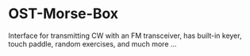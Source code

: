 # OST-Morse-Box
Interface for transmitting CW with an FM transceiver, has built-in keyer, touch paddle, random exercises,  and much more ...
